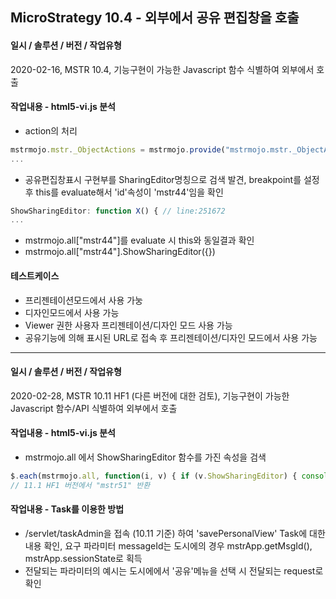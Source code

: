 ## MicroStrategy 10.4 - 외부에서 공유 편집창을 호출
#### 일시 / 솔루션 / 버전 / 작업유형
2020-02-16, MSTR 10.4, 기능구현이 가능한 Javascript 함수 식별하여 외부에서 호출
#### 작업내용 - html5-vi.js 분석
* action의 처리
```javascript
mstrmojo.mstr._ObjectActions = mstrmojo.provide("mstrmojo.mstr._ObjectActions", { // line:241709
...
```
* 공유편집창표시 구현부를 SharingEditor명칭으로 검색 발견, breakpoint를 설정 후 this를 evaluate해서 'id'속성이 'mstr44'임을 확인
```javascript
ShowSharingEditor: function X() { // line:251672
...
```
* mstrmojo.all["mstr44"]를 evaluate 시 this와 동일결과 확인 
* mstrmojo.all["mstr44"].ShowSharingEditor({})
#### 테스트케이스
* 프리젠테이션모드에서 사용 가눙  
* 디자인모드에서 사용 가능  
* Viewer 권한 사용자 프리젠테이션/디자인 모드 사용 가능
* 공유기능에 의해 표시된 URL로 접속 후 프리젠테이션/디자인 모드에서 사용 가능
***
#### 일시 / 솔루션 / 버전 / 작업유형
2020-02-28, MSTR 10.11 HF1 (다른 버전에 대한 검토), 기능구현이 가능한 Javascript 함수/API 식별하여 외부에서 호출
#### 작업내용 - html5-vi.js 분석
* mstrmojo.all 에서 ShowSharingEditor 함수를 가진 속성을 검색
```javascript
$.each(mstrmojo.all, function(i, v) { if (v.ShowSharingEditor) { console.log(i); } })
// 11.1 HF1 버전에서 "mstr51" 반환
```
#### 작업내용 - Task를 이용한 방법
* /servlet/taskAdmin을 접속 (10.11 기준) 하여 'savePersonalView' Task에 대한 내용 확인, 요구 파라미터 messageId는 도시에의 경우 mstrApp.getMsgId(), mstrApp.sessionState로 획득 
* 전달되는 파라미터의 예시는 도시에에서 '공유'메뉴을 선택 시 전달되는 request로 확인